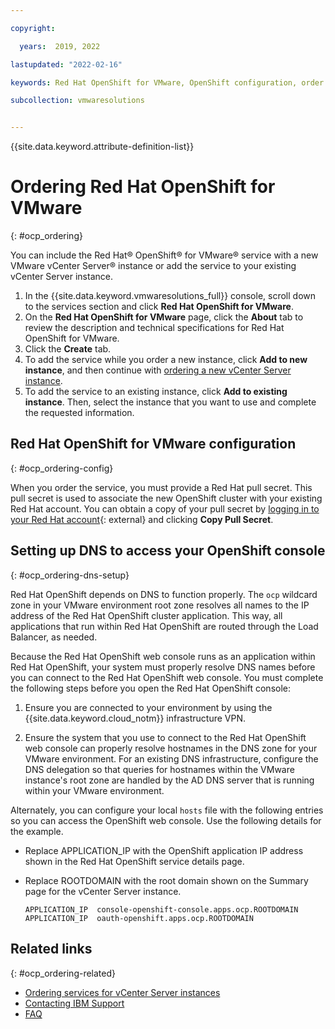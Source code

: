 ```yaml
---

copyright:

  years:  2019, 2022

lastupdated: "2022-02-16"

keywords: Red Hat OpenShift for VMware, OpenShift configuration, order OpenShift

subcollection: vmwaresolutions


---
```


{{site.data.keyword.attribute-definition-list}}

# Ordering Red Hat OpenShift for VMware
{: #ocp_ordering}

You can include the Red Hat® OpenShift® for VMware® service with a new VMware vCenter Server® instance or add the service to your existing vCenter Server instance.

1. In the {{site.data.keyword.vmwaresolutions_full}} console, scroll down to the services section and click **Red Hat OpenShift for VMware**.
2. On the **Red Hat OpenShift for VMware** page, click the **About** tab to review the description and technical specifications for Red Hat OpenShift for VMware.
3. Click the **Create** tab.
4. To add the service while you order a new instance, click **Add to new instance**, and then continue with [ordering a new vCenter Server instance](/docs/vmwaresolutions?topic=vmwaresolutions-vc_orderinginstance-procedure).
5. To add the service to an existing instance, click **Add to existing instance**. Then, select the instance that you want to use and complete the requested information.

## Red Hat OpenShift for VMware configuration
{: #ocp_ordering-config}

When you order the service, you must provide a Red Hat pull secret. This pull secret is used to associate the new OpenShift cluster with your existing Red Hat account. You can obtain a copy of your pull secret by [logging in to your Red Hat account](https://cloud.redhat.com/openshift/install/vsphere/user-provisioned){: external} and clicking **Copy Pull Secret**.

## Setting up DNS to access your OpenShift console
{: #ocp_ordering-dns-setup}

Red Hat OpenShift depends on DNS to function properly. The `ocp` wildcard zone in your VMware environment root zone resolves all names to the IP address of the Red Hat OpenShift cluster application. This way, all applications that run within Red Hat OpenShift are routed through the Load Balancer, as needed.

Because the Red Hat OpenShift web console runs as an application within Red Hat OpenShift, your system must properly resolve DNS names before you can connect to the Red Hat OpenShift web console. You must complete the following steps before you open the Red Hat OpenShift console:

1. Ensure you are connected to your environment by using the {{site.data.keyword.cloud_notm}} infrastructure VPN.

2. Ensure the system that you use to connect to the Red Hat OpenShift web console can properly resolve hostnames in the DNS zone for your VMware environment. For an existing DNS infrastructure, configure the DNS delegation so that queries for hostnames within the VMware instance's root zone are handled by the AD DNS server that is running within your VMware environment.

Alternately, you can configure your local `hosts` file with the following entries so you can access the OpenShift web console. Use the following details for the example.
* Replace APPLICATION_IP with the OpenShift application IP address shown in the Red Hat OpenShift service details page.
* Replace ROOTDOMAIN with the root domain shown on the Summary page for the vCenter Server instance.

   `APPLICATION_IP  console-openshift-console.apps.ocp.ROOTDOMAIN`
   `APPLICATION_IP  oauth-openshift.apps.ocp.ROOTDOMAIN`


## Related links
{: #ocp_ordering-related}

* [Ordering services for vCenter Server instances](/docs/vmwaresolutions?topic=vmwaresolutions-vc_addingservices)
* [Contacting IBM Support](/docs/vmwaresolutions?topic=vmwaresolutions-trbl_support)
* [FAQ](/docs/vmwaresolutions?topic=vmwaresolutions-faq-vmwaresolutions)

